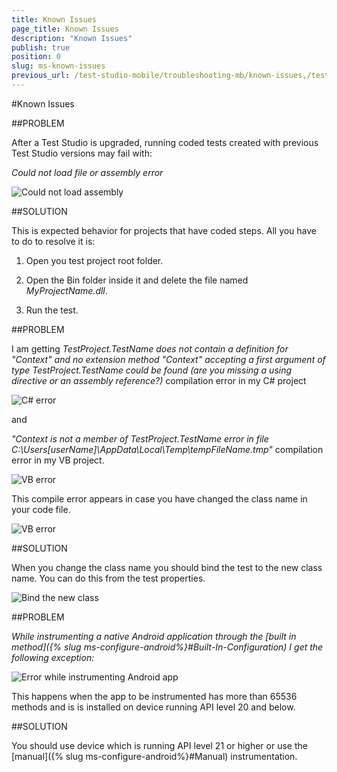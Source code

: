 ```yaml
---
title: Known Issues
page_title: Known Issues 
description: "Known Issues"
publish: true
position: 0
slug: ms-known-issues
previous_url: /test-studio-mobile/troubleshooting-mb/known-issues,/test-studio-mobile/troubleshooting-mb
---
```


#Known Issues

##PROBLEM

After a Test Studio is upgraded, running coded tests created with previous Test Studio versions may fail with:

*Could not load file or assembly error*

![Could not load assembly](/img/test-studio-mobile/knowledge-base-tm/known-issues/fig5.png)

##SOLUTION

This is expected behavior for projects that have coded steps. All you have to do to resolve it is:

1. Open you test project root folder.

2. Open the Bin folder inside it and delete the file named *MyProjectName.dll*.

3. Run the test.


##PROBLEM

I am getting *TestProject.TestName does not contain a definition for "Context" and no extension method "Context" accepting a first argument of type TestProject.TestName could be found (are you missing a using directive or an assembly reference?)* compilation error in my C# project

![C# error](/img/test-studio-mobile/knowledge-base-tm/known-issues/fig1.png)

and 

*"Context is not a member of TestProject.TestName error in file C:\Users\[userName]\AppData\Local\Temp\tempFileName.tmp"* compilation error in my VB project.

![VB error](/img/test-studio-mobile/knowledge-base-tm/known-issues/fig2.png)

This compile error appears in case you have changed the class name in your code file.

![VB error](/img/test-studio-mobile/knowledge-base-tm/known-issues/fig3.png)

##SOLUTION

When you change the class name you should bind the test to the new class name. You can do this from the test properties.

![Bind the new class](/img/test-studio-mobile/knowledge-base-tm/known-issues/fig4.png)

<div id="instumentation-exception">
##PROBLEM

*While instrumenting a native Android application through the [built in method]({% slug ms-configure-android%}#Built-In-Configuration) I get the following exception:*

![Error while instrumenting Android app](/img/test-studio-mobile/knowledge-base-tm/known-issues/fig6.png)

This happens when the app to be instrumented has more than 65536 methods and is is installed on device running API level 20 and below. 

##SOLUTION

You should use device which is running API level 21 or higher or use the [manual]({% slug ms-configure-android%}#Manual) instrumentation.